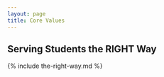 ```yaml
---
layout: page
title: Core Values
---
```


## Serving Students the <span class="highlight-rgt">R</span><span class="highlight-ih">I</span><span class="highlight-rgt">G</span><span class="highlight-ih">H</span><span class="highlight-rgt">T</span> Way

{% include the-right-way.md %}